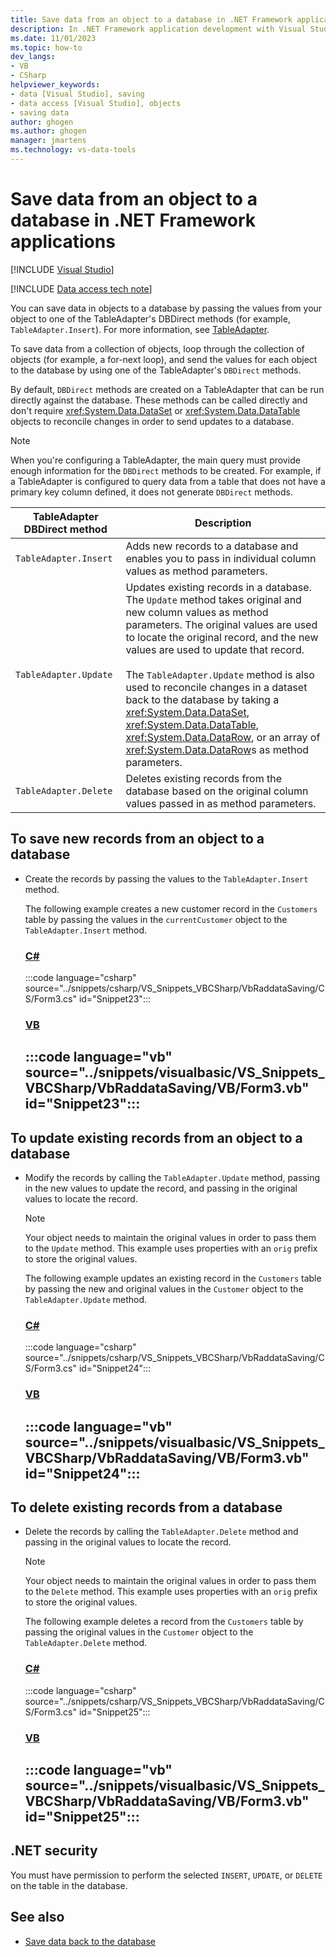 ```yaml
---
title: Save data from an object to a database in .NET Framework applications
description: In .NET Framework application development with Visual Studio, save data from an object to a database using ADO.NET DataSet tools in Visual Studio. See how to save new records, update existing records, and delete existing records.
ms.date: 11/01/2023
ms.topic: how-to
dev_langs:
- VB
- CSharp
helpviewer_keywords:
- data [Visual Studio], saving
- data access [Visual Studio], objects
- saving data
author: ghogen
ms.author: ghogen
manager: jmartens
ms.technology: vs-data-tools
---
```

# Save data from an object to a database in .NET Framework applications

 [!INCLUDE [Visual Studio](~/includes/applies-to-version/vs-windows-only.md)]

[!INCLUDE [Data access tech note](./includes/data-technology-note.md)]

You can save data in objects to a database by passing the values from your object to one of the TableAdapter's DBDirect methods (for example, `TableAdapter.Insert`). For more information, see [TableAdapter](../data-tools/create-and-configure-tableadapters.md).

To save data from a collection of objects, loop through the collection of objects (for example, a for-next loop), and send the values for each object to the database by using one of the TableAdapter's `DBDirect` methods.

By default, `DBDirect` methods are created on a TableAdapter that can be run directly against the database. These methods can be called directly and don't require <xref:System.Data.DataSet> or <xref:System.Data.DataTable> objects to reconcile changes in order to send updates to a database.

> [!NOTE]
> When you're configuring a TableAdapter, the main query must provide enough information for the `DBDirect` methods to be created. For example, if a TableAdapter is configured to query data from a table that does not have a primary key column defined, it does not generate `DBDirect` methods.

|TableAdapter DBDirect method|Description|
| - |-----------------|
|`TableAdapter.Insert`|Adds new records to a database and enables you to pass in individual column values as method parameters.|
|`TableAdapter.Update`|Updates existing records in a database. The `Update` method takes original and new column values as method parameters. The original values are used to locate the original record, and the new values are used to update that record.<br /><br /> The `TableAdapter.Update` method is also used to reconcile changes in a dataset back to the database by taking a <xref:System.Data.DataSet>, <xref:System.Data.DataTable>, <xref:System.Data.DataRow>, or an array of <xref:System.Data.DataRow>s as method parameters.|
|`TableAdapter.Delete`|Deletes existing records from the database based on the original column values passed in as method parameters.|

## To save new records from an object to a database

- Create the records by passing the values to the `TableAdapter.Insert` method.

     The following example creates a new customer record in the `Customers` table by passing the values in the `currentCustomer` object to the `TableAdapter.Insert` method.

     ### [C#](#tab/csharp)
     :::code language="csharp" source="../snippets/csharp/VS_Snippets_VBCSharp/VbRaddataSaving/CS/Form3.cs" id="Snippet23":::

     ### [VB](#tab/vb)
     :::code language="vb" source="../snippets/visualbasic/VS_Snippets_VBCSharp/VbRaddataSaving/VB/Form3.vb" id="Snippet23":::
     ---

## To update existing records from an object to a database

- Modify the records by calling the `TableAdapter.Update` method, passing in the new values to update the record, and passing in the original values to locate the record.

    > [!NOTE]
    > Your object needs to maintain the original values in order to pass them to the `Update` method. This example uses properties with an `orig` prefix to store the original values.

     The following example updates an existing record in the `Customers` table by passing the new and original values in the `Customer` object to the `TableAdapter.Update` method.

     ### [C#](#tab/csharp)
     :::code language="csharp" source="../snippets/csharp/VS_Snippets_VBCSharp/VbRaddataSaving/CS/Form3.cs" id="Snippet24":::

     ### [VB](#tab/vb)
     :::code language="vb" source="../snippets/visualbasic/VS_Snippets_VBCSharp/VbRaddataSaving/VB/Form3.vb" id="Snippet24":::
     ---

## To delete existing records from a database

- Delete the records by calling the `TableAdapter.Delete` method and passing in the original values to locate the record.

    > [!NOTE]
    > Your object needs to maintain the original values in order to pass them to the `Delete` method. This example uses properties with an `orig` prefix to store the original values.

     The following example deletes a record from the `Customers` table by passing the original values in the `Customer` object to the `TableAdapter.Delete` method.

     ### [C#](#tab/csharp)
     :::code language="csharp" source="../snippets/csharp/VS_Snippets_VBCSharp/VbRaddataSaving/CS/Form3.cs" id="Snippet25":::

     ### [VB](#tab/vb)
     :::code language="vb" source="../snippets/visualbasic/VS_Snippets_VBCSharp/VbRaddataSaving/VB/Form3.vb" id="Snippet25":::
     ---

## .NET security

You must have permission to perform the selected `INSERT`, `UPDATE`, or `DELETE` on the table in the database.

## See also

- [Save data back to the database](../data-tools/save-data-back-to-the-database.md)
